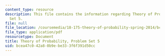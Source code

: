 ```yaml
---
content_type: resource
description: This file contains the information regarding Theory of Probability, Problem
  Set 5.
file: null
file_location: /coursemedia/18-175-theory-of-probability-spring-2014/bcea47c042a80b9ebe333f6f391d50cc_MIT18_175S14_ProblemSet5.pdf
file_type: application/pdf
resourcetype: Document
title: Theory of Probability, Problem Set 5
uid: bcea47c0-42a8-0b9e-be33-3f6f391d50cc
---
```

